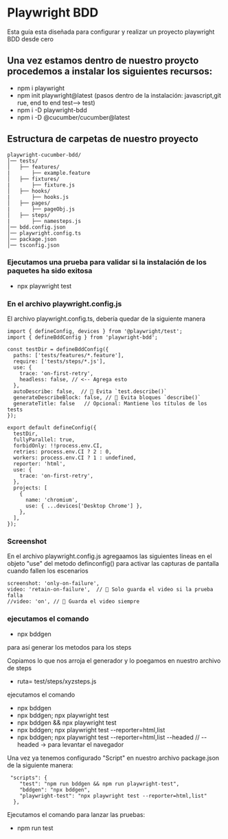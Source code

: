 # Playwright BDD
Esta guía esta diseñada para configurar y realizar un proyecto playwright BDD desde cero

##  Una vez estamos dentro de nuestro proycto procedemos a instalar los siguientes recursos:
* npm i playwright
* npm init playwright@latest (pasos dentro de la instalación: javascript,git rue, end to end test—> test)
* npm i -D playwright-bdd
* npm i -D @cucumber/cucumber@latest

## Estructura de carpetas de nuestro proyecto
```
playwright-cucumber-bdd/
│── tests/
│   ├── features/
|       ├── example.feature
│   ├── fixtures/
|       ├── fixture.js
│   ├── hooks/
|       ├── hooks.js
│   ├── pages/
|       ├── pageObj.js
│   ├── steps/
|       ├── namesteps.js
│── bdd.config.json
│── playwright.config.ts
│── package.json
│── tsconfig.json
```
### Ejecutamos una prueba para validar si la instalación de los paquetes ha sido exitosa
* npx playwright test


### En el archivo playwright.config.js
El archivo playwright.config.ts, debería quedar de la siguiente manera
```
import { defineConfig, devices } from '@playwright/test';
import { defineBddConfig } from 'playwright-bdd';

const testDir = defineBddConfig({
  paths: ['tests/features/*.feature'],
  require: ['tests/steps/*.js'],
  use: {
    trace: 'on-first-retry',
    headless: false, // <-- Agrega esto
  },
  autoDescribe: false,  // 🔴 Evita `test.describe()`
  generateDescribeBlock: false, // 🔴 Evita bloques `describe()`
  generateTitle: false   // Opcional: Mantiene los títulos de los tests
});

export default defineConfig({
  testDir,
  fullyParallel: true,
  forbidOnly: !!process.env.CI,
  retries: process.env.CI ? 2 : 0,
  workers: process.env.CI ? 1 : undefined,
  reporter: 'html',
  use: {
    trace: 'on-first-retry',
  },
  projects: [
    {
      name: 'chromium',
      use: { ...devices['Desktop Chrome'] },
    },
  ],
});
```

### Screenshot
En el archivo playwright.config.js agregaamos las siguientes lineas en el objeto "use" del metodo definconfig() para activar las capturas de pantalla cuando fallen los escenarios
```
screenshot: 'only-on-failure',    
video: 'retain-on-failure',  // 🔹 Solo guarda el video si la prueba falla
//video: 'on', // 🔹 Guarda el video siempre
```
### ejecutamos el comando
* npx bddgen

para así generar los metodos para los steps

Copiamos lo que nos arroja el generador y lo poegamos en nuestro archivo de steps
* ruta= test/steps/xyzsteps.js

ejecutamos el comando
* npx bddgen
* npx bddgen; npx playwright test
* npx bddgen && npx playwright test
* npx bddgen; npx playwright test --reporter=html,list
* npx bddgen; npx playwright test --reporter=html,list --headed // --headed -> para levantar el navegador

Una vez ya tenemos configurado "Script" en nuestro archivo package.json de la siguiente manera:
```
 "scripts": {    
    "test": "npm run bddgen && npm run playwright-test",
    "bddgen": "npx bddgen",
    "playwright-test": "npx playwright test --reporter=html,list"
  },
```
Ejecutamos el comando para lanzar las pruebas:
* npm run test



